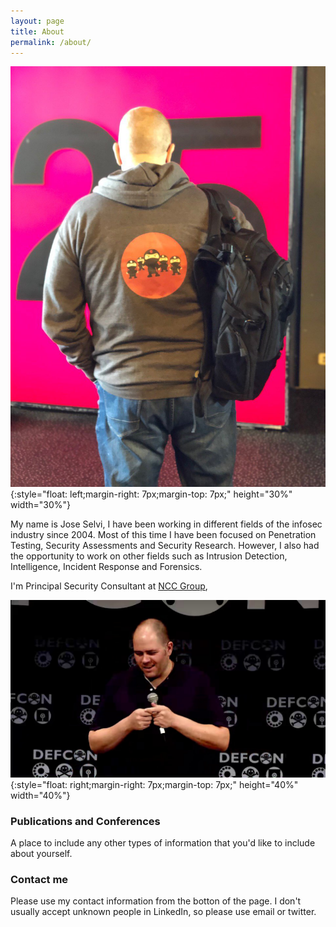 ```yaml
---
layout: page
title: About
permalink: /about/
---
```


![](/images/jselvincc.jpg){:style="float: left;margin-right: 7px;margin-top: 7px;" height="30%" width="30%"}

My name is Jose Selvi, I have been working in different fields of the infosec industry since 2004. Most of this time I have been focused on Penetration Testing, Security Assessments and Security Research. However, I also had the opportunity to work on other fields such as Intrusion Detection, Intelligence, Incident Response and Forensics.

I'm Principal Security Consultant at [NCC Group](https://www.nccgroup.com), 

![](/images/jselvidefcon.jpg){:style="float: right;margin-right: 7px;margin-top: 7px;" height="40%" width="40%"}

### Publications and Conferences

A place to include any other types of information that you'd like to include about yourself.

### Contact me

Please use my contact information from the botton of the page. I don't usually accept unknown people in LinkedIn, so please use email or twitter.